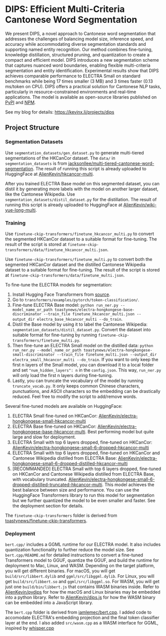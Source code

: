 # DIPS: Efficient Multi-Criteria Cantonese Word Segmentation

We present DIPS, a novel approach to Cantonese word segmentation that addresses the challenges of balancing model
size, inference speed, and accuracy while accommodating diverse segmentation standards and supporting named
entity recognition. Our method combines fine-tuning, knowledge distillation, structured pruning, and
quantization to create a compact and efficient model. DIPS introduces a new segmentation scheme that captures
nuanced word boundaries, enabling flexible multi-criteria segmentation and entity identification.
Experimental results show that DIPS achieves comparable performance to ELECTRA Small on standard benchmarks
while being 17 times smaller (3 MB) and 3 times faster (0.13 ms/token on CPU). DIPS offers a practical solution
for Cantonese NLP tasks, particularly in resource-constrained environments and real-time applications. The model
is available as open-source libraries published on [PyPI](https://pypi.org/project/pydips/) and [NPM](https://www.npmjs.com/package/dips.js).

See my blog for details: https://kevinx.li/projects/dips

## Project Structure

### Segmentation Datasets

Use `segmentation_datasets/gen_dataset.py` to generate multi-tiered segmentations of the HKCanCor dataset.
The `data/` in `segmentation_datasets` is from [jacksonllee/multi-tiered-cantonese-word-segmentation](https://github.com/jacksonllee/multi-tiered-cantonese-word-segmentation). The result of running this script is already uploaded to HuggingFace at [AlienKevin/hkcancor-multi](https://huggingface.co/datasets/AlienKevin/hkcancor-multi).

After you trained ELECTRA Base model on this segmented dataset, you can distil it by generating more labels with the model on another larger dataset, like the Cantonese Wikipedia. Use `segmentation_datasets/distil_dataset.py` for the distillation. The result of running this script is already uploaded to HuggingFace at [AlienKevin/wiki-yue-long-multi](https://huggingface.co/datasets/AlienKevin/wiki-yue-long-multi).

### Training

Use `finetune-ckip-transformers/finetune_hkcancor_multi.py` to convert the segmented HKCanCor dataset to a suitable format for fine-tuning. The result of the script is stored at `finetune-ckip-transformers/data/finetune_hkcancor_multi.json`.

Use `finetune-ckip-transformers/finetune_multi.py` to convert both the segmented HKCanCor dataset and the distilled Cantonese Wikipedia dataset to a suitable format for fine-tuning. The result of the script is stored at `finetune-ckip-transformers/data/finetune_multi.json`.

To fine-tune the ELECTRA models for segmentation:
1. Install Hugging Face Transformers from [source](https://github.com/huggingface/transformers/).
2. Go to `transformers/examples/pytorch/token-classification/`.
3. Fine-tune ELECTRA Base model: `python run_ner.py --model_name_or_path toastynews/electra-hongkongese-base-discriminator --train_file finetune_hkcancor_multi.json --output_dir electra_base_hkcancor_multi --do_train`.
4. Distil the Base model by using it to label the Cantonese Wikipedia: `segmentation_datasets/distil_dataset.py`. Convert the dataset into suitable format for fine-tuning by running `finetune-ckip-transformers/finetune_multi.py`.
5. Then fine-tune an ELECTRA Small model on the distilled data: `python run_ner.py --model_name_or_path toastynews/electra-hongkongese-small-discriminator --train_file finetune_multi.json --output_dir electra_small_hkcancor_multi --do_train`. If you want to only keep the first n layers of the Small model, you can download it to a local folder and set `"num_hidden_layers": n` in the `config.json`. This way, `run_ner.py` will only load the first n layers during fine-tuning.
6. Lastly, you can truncate the vocabulary of the model by running `truncate_vocab.py`. It only keeps common Chinese characters, punctuations, and ASCII characters so the embedding can be drastically reduced. Feel free to modify the script to add/remove words.

Several fine-tuned models are available on HuggingFace:
1. ELECTRA Small fine-tuned on HKCanCor: [AlienKevin/electra-hongkongese-small-hkcancor-multi](https://huggingface.co/AlienKevin/electra-hongkongese-small-hkcancor-multi)
2. ELECTRA Base fine-tuned on HKCanCor: [AlienKevin/electra-hongkongese-base-hkcancor-multi](https://huggingface.co/AlienKevin/electra-hongkongese-base-hkcancor-multi). Best performing model but quite large and slow for deployment.
3. ELECTRA Small with top 6 layers dropped, fine-tuned on HKCanCor: [AlienKevin/electra-hongkongese-small-6-dropped-hkcancor-multi](https://huggingface.co/AlienKevin/electra-hongkongese-small-6-dropped-hkcancor-multi)
4. ELECTRA Small with top 6 layers dropped, fine-tuned on HKCanCor and Cantonese Wikipedia distilled from ELECTRA Base: [AlienKevin/electra-hongkongese-small-6-dropped-distilled-hkcancor-multi](https://huggingface.co/AlienKevin/electra-hongkongese-small-6-dropped-distilled-hkcancor-multi)
5. \[RECOMMANDED\] ELECTRA Small with top 6 layers dropped, fine-tuned on HKCanCor and Cantonese Wikipedia distilled from ELECTRA Base, with vocabulary truncated. [AlienKevin/electra-hongkongese-small-6-dropped-distilled-truncated-hkcancor-multi](https://huggingface.co/AlienKevin/electra-hongkongese-small-6-dropped-distilled-truncated-hkcancor-multi). This model achieves the best balance between size and performance. You can use the HuggingFace Transformers library to run this model for segmentation but we further quantized the model to be even smaller and faster. See the deployment section for details.

The `finetune-ckip-transformers` folder is derived from [toastynews/finetune-ckip-transformers](https://github.com/toastynews/finetune-ckip-transformers).

### Deployment

`bert.cpp/` includes a GGML runtime for our ELECTRA model. It also includes quantization functionality to further reduce the model size. See `bert.cpp/README.md` for detailed instructions to convert a fine-tuned Transformers model to GGUF, quantize the GGUF, and build the runtime for deployment to Mac, Linux, and WASM. Depending on the target platform, you will get different binaries. For macOS, you will get `build/src/libbert.dylib` and `ggml/src/libggml.dylib`. For Linux, you will get `build/src/libbert.so` and `ggml/src/libggml.so`. For WASM, you will get just one `build/bin/libbert.js` that contains WASM binaries inside. Refer to [AlienKevin/pydips](https://github.com/AlienKevin/pydips/tree/main) for how the macOS and Linux binaries may be embedded into a python library. Refer to [AlienKevin/dips.js](https://github.com/AlienKevin/dips.js) for how the WASM binary can be embedded into a JavaScript library.

The `bert.cpp` folder is derived from [iamlemec/bert.cpp](https://github.com/iamlemec/bert.cpp/). I added code to accomodate ELECTRA's embedding projection and the final token classifier layer at the end. I also added `src/wasm.cpp` as a WASM interface for GGML, inspired by [whisper.cpp](https://github.com/ggerganov/whisper.cpp/blob/master/examples/whisper.wasm/emscripten.cpp)
